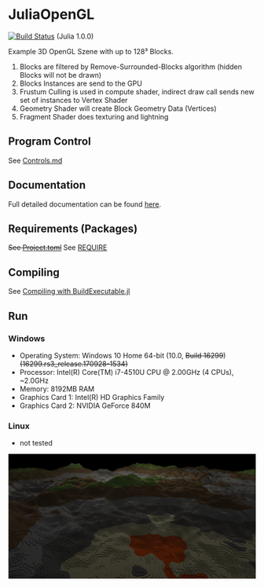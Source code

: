 [statusPic]: status.png "128³ Blocks"

# JuliaOpenGL
[![Build Status](https://travis-ci.org/Gilga/JuliaOpenGL.svg?branch=master)](https://travis-ci.org/Gilga/JuliaOpenGL) (Julia 1.0.0)

Example 3D OpenGL Szene with up to 128³ Blocks.
1. Blocks are filtered by Remove-Surrounded-Blocks algorithm (hidden Blocks will not be drawn)
2. Blocks Instances are send to the GPU
3. Frustum Culling is used in compute shader, indirect draw call sends new set of instances to Vertex Shader
4. Geometry Shader will create Block Geometry Data (Vertices)
5. Fragment Shader does texturing and lightning

## Program Control
See [Controls.md](Controls.md)

## Documentation
Full detailed documentation can be found [here](https://gilga.github.io/JuliaOpenGL/).

## Requirements (Packages)
~~See [Project.toml](Project.toml)~~
See [REQUIRE](REQUIRE)

## Compiling
See [Compiling with BuildExecutable.jl](https://github.com/Gilga/BuildExecutable.jl#compiling)

## Run
### Windows
* Operating System: Windows 10 Home 64-bit (10.0, ~~Build 16299~~) ~~(16299.rs3_release.170928-1534)~~
* Processor: Intel(R) Core(TM) i7-4510U CPU @ 2.00GHz (4 CPUs), ~2.0GHz
* Memory: 8192MB RAM
* Graphics Card 1: Intel(R) HD Graphics Family
* Graphics Card 2: NVIDIA GeForce 840M
### Linux
* not tested

![statusPic][statusPic]
